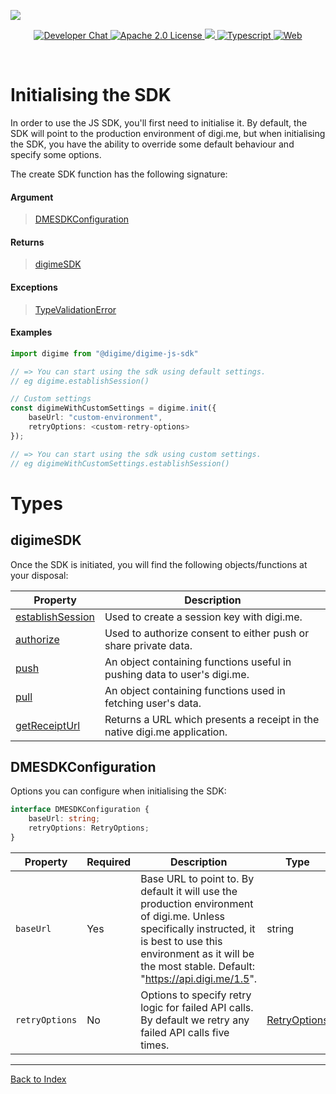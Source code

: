 ![](https://securedownloads.digi.me/partners/digime/SDKReadmeBanner.png)
<p align="center">
    <a href="https://developers.digi.me/slack/join">
        <img src="https://img.shields.io/badge/chat-slack-blueviolet.svg" alt="Developer Chat">
    </a>
    <a href="LICENSE">
        <img src="https://img.shields.io/badge/license-apache 2.0-blue.svg" alt="Apache 2.0 License">
    </a>
    <a href="#">
    	<img src="https://img.shields.io/badge/build-passing-brightgreen.svg">
    </a>
    <a href="https://www.typescriptlang.org/">
        <img src="https://img.shields.io/badge/language-typescript-ff69b4.svg" alt="Typescript">
    </a>
    <a href="https://developers.digi.me/">
        <img src="https://img.shields.io/badge/web-digi.me-red.svg" alt="Web">
    </a>
</p>

<br>

# Initialising the SDK

In order to use the JS SDK, you'll first need to initialise it. By default, the SDK will point to the production environment of digi.me, but when initialising the SDK, you have the ability to override some default behaviour and specify some options.

The create SDK function has the following signature:

#### Argument
> [DMESDKConfiguration](#DMESDKConfiguration)

#### Returns
> [digimeSDK](#digimeSDK)

#### Exceptions
> [TypeValidationError](./handling-errors.md)

#### Examples
```typescript
import digime from "@digime/digime-js-sdk"

// => You can start using the sdk using default settings. 
// eg digime.establishSession()

// Custom settings
const digimeWithCustomSettings = digime.init({
    baseUrl: "custom-environment",
    retryOptions: <custom-retry-options>
});

// => You can start using the sdk using custom settings. 
// eg digimeWithCustomSettings.establishSession()

```

# Types

## digimeSDK
Once the SDK is initiated, you will find the following objects/functions at your disposal:

| Property | Description | 
|-|-|
| [establishSession](./functions/establish-session.md) | Used to create a session key with digi.me. |
| [authorize](./functions/authorize.md) | Used to authorize consent to either push or share private data. |
| [push](./functions/push.md) | An object containing functions useful in pushing data to user's digi.me. |
| [pull](./functions/pull.md) | An object containing functions used in fetching user's data. |
| [getReceiptUrl](./establish-session.md) | Returns a URL which presents a receipt in the native digi.me application. |


## DMESDKConfiguration
Options you can configure when initialising the SDK:
```typescript
interface DMESDKConfiguration {
    baseUrl: string;
    retryOptions: RetryOptions;
}
```

| Property | Required | Description | Type |
|-|-|-|-|
| `baseUrl` | Yes | Base URL to point to. By default it will use the production environment of digi.me. Unless specifically instructed, it is best to use this environment as it will be the most stable. Default: "https://api.digi.me/1.5". | string |
| `retryOptions` | No | Options to specify retry logic for failed API calls. By default we retry any failed API calls five times. | [RetryOptions](https://github.com/DefinitelyTyped/DefinitelyTyped/blob/master/types/got/index.d.ts#L267) |

-----

[Back to Index](../README.md)
